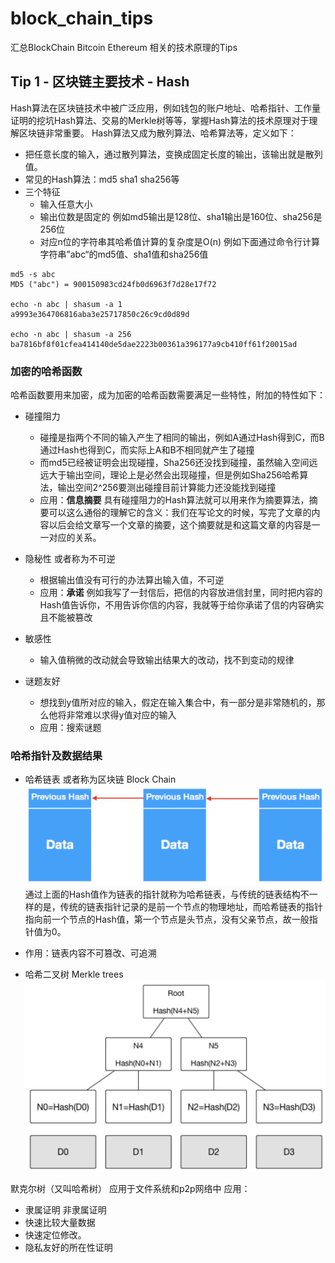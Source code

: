 # block_chain_tips
汇总BlockChain Bitcoin Ethereum 相关的技术原理的Tips

## Tip 1 - 区块链主要技术 - Hash
Hash算法在区块链技术中被广泛应用，例如钱包的账户地址、哈希指针、工作量证明的挖坑Hash算法、交易的Merkle树等等，掌握Hash算法的技术原理对于理解区块链非常重要。
Hash算法又成为散列算法、哈希算法等，定义如下：
* 把任意长度的输入，通过散列算法，变换成固定长度的输出，该输出就是散列值。
* 常见的Hash算法：md5 sha1 sha256等
* 三个特征
    * 输入任意大小
    * 输出位数是固定的  例如md5输出是128位、sha1输出是160位、sha256是256位
    * 对应n位的字符串其哈希值计算的复杂度是O(n)
例如下面通过命令行计算字符串”abc“的md5值、sha1值和sha256值
```shell
md5 -s abc
MD5 ("abc") = 900150983cd24fb0d6963f7d28e17f72

echo -n abc | shasum -a 1
a9993e364706816aba3e25717850c26c9cd0d89d

echo -n abc | shasum -a 256
ba7816bf8f01cfea414140de5dae2223b00361a396177a9cb410ff61f20015ad
```


### 加密的哈希函数
哈希函数要用来加密，成为加密的哈希函数需要满足一些特性，附加的特性如下：
* 碰撞阻力
    * 碰撞是指两个不同的输入产生了相同的输出，例如A通过Hash得到C，而B通过Hash也得到C，而实际上A和B不相同就产生了碰撞
    * 而md5已经被证明会出现碰撞，Sha256还没找到碰撞，虽然输入空间远远大于输出空间，理论上是必然会出现碰撞，但是例如Sha256哈希算法，输出空间2^256要测出碰撞目前计算能力还没能找到碰撞
    * 应用：**信息摘要** 具有碰撞阻力的Hash算法就可以用来作为摘要算法，摘要可以这么通俗的理解它的含义：我们在写论文的时候，写完了文章的内容以后会给文章写一个文章的摘要，这个摘要就是和这篇文章的内容是一一对应的关系。

* 隐秘性 或者称为不可逆
    * 根据输出值没有可行的办法算出输入值，不可逆
    * 应用：**承诺** 例如我写了一封信后，把信的内容放进信封里，同时把内容的Hash值告诉你，不用告诉你信的内容，我就等于给你承诺了信的内容确实且不能被篡改

* 敏感性 
    * 输入值稍微的改动就会导致输出结果大的改动，找不到变动的规律

* 谜题友好
    * 想找到y值所对应的输入，假定在输入集合中，有一部分是非常随机的，那么他将非常难以求得y值对应的输入
    * 应用：搜索谜题
    
### 哈希指针及数据结果
* 哈希链表 或者称为区块链 Block Chain
![img_hash_chain](imgs/img_hash_chain.png)
通过上面的Hash值作为链表的指针就称为哈希链表，与传统的链表结构不一样的是，传统的链表指针记录的是前一个节点的物理地址，而哈希链表的指针指向前一个节点的Hash值，第一个节点是头节点，没有父亲节点，故一般指针值为0。
* 作用：链表内容不可篡改、可追溯


* 哈希二叉树 Merkle trees 
![img_hash_merkle_tree](imgs/img_hash_merkle_tree.png)

默克尔树（又叫哈希树） 应用于文件系统和p2p网络中 
应用：
* 隶属证明 非隶属证明  
* 快速比较大量数据  
* 快速定位修改。
* 隐私友好的所在性证明 
    
    

